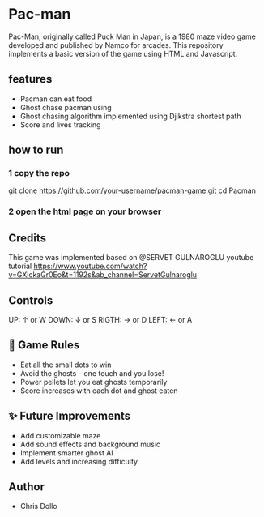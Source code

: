 # Pac-man
Pac-Man, originally called Puck Man in Japan, is a 1980 maze video game developed and published by Namco for arcades.
This repository implements a basic version of the game using HTML and Javascript.

## features
- Pacman can eat food
- Ghost chase pacman using
- Ghost chasing algorithm implemented using Djikstra shortest path
- Score and lives tracking
  

## how to run 
### 1 copy the repo

git clone https://github.com/your-username/pacman-game.git
cd Pacman

### 2 open the html page on your browser 

## Credits 
This game was implemented based on @SERVET GULNAROGLU youtube tutorial
https://www.youtube.com/watch?v=GXlckaGr0Eo&t=1192s&ab_channel=ServetGulnaroglu 

## Controls
UP:     ↑ or W
DOWN:   ↓ or S
RIGTH:  → or D
LEFT:   ← or A

## 🧠 Game Rules
- Eat all the small dots to win
- Avoid the ghosts – one touch and you lose!
- Power pellets let you eat ghosts temporarily
- Score increases with each dot and ghost eaten

## ✨ Future Improvements
- Add customizable maze
- Add sound effects and background music
- Implement smarter ghost AI 
- Add levels and increasing difficulty


## Author
- Chris Dollo 
